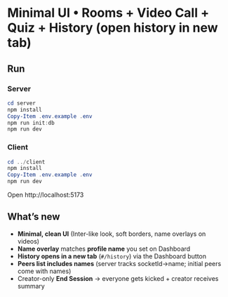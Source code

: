 # Minimal UI • Rooms + Video Call + Quiz + History (open history in new tab)

## Run
### Server
```powershell
cd server
npm install
Copy-Item .env.example .env
npm run init:db
npm run dev
```

### Client
```powershell
cd ../client
npm install
Copy-Item .env.example .env
npm run dev
```

Open http://localhost:5173

## What’s new
- **Minimal, clean UI** (Inter-like look, soft borders, name overlays on videos)
- **Name overlay** matches **profile name** you set on Dashboard
- **History opens in a new tab** (`#/history`) via the Dashboard button
- **Peers list includes names** (server tracks socketId→name; initial peers come with names)
- Creator-only **End Session** → everyone gets kicked + creator receives summary
